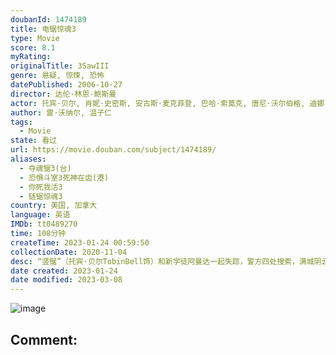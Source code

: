 ```yaml
---
doubanId: 1474189
title: 电锯惊魂3
type: Movie
score: 8.1
myRating: 
originalTitle: 3SawIII
genre: 悬疑, 惊悚, 恐怖
datePublished: 2006-10-27
director: 达伦·林恩·鲍斯曼
actor: 托宾·贝尔, 肖妮·史密斯, 安古斯·麦克菲登, 巴哈·索莫克, 唐尼·沃尔伯格, 迪娜·迈耶, 雷·沃纳尔, 姆波·可霍, 贝瑞·弗莱特曼, 雷瑞克·本特, ·拉罗斯, 黛布拉·麦凯布, 科斯塔斯·曼迪勒, 贝茜·拉塞尔, 妮娅姆·威尔逊, 艾伦·范·斯普朗, 金·罗伯特, 比利·帕罗特, 文森特·罗瑟, 陆珍, 弗兰基·, undefined, 尼古拉斯·卡吉
author: 雷·沃纳尔, 温子仁
tags:
  - Movie
state: 看过
url: https://movie.douban.com/subject/1474189/
aliases:
  - 夺魂锯3(台)
  - 恐惧斗室3死神在齿(港)
  - 你死我活3
  - 链锯惊魂3
country: 美国, 加拿大
language: 英语
IMDb: tt0489270
time: 108分钟
createTime: 2023-01-24 00:59:50
collectionDate: 2020-11-04
desc: “竖锯”（托宾·贝尔TobinBell饰）和新学徒阿曼达一起失踪，警方四处搜索，满城阴云密布。一天夜里，刚值完晚班的女医生莲恩·戴伦（巴哈·索莫克BaharSoomekh饰）惨遭绑架，醒...
date created: 2023-01-24
date modified: 2023-03-08
---
```


![image](p443443408.jpg)

Comment:
---
